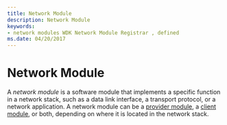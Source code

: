 ```yaml
---
title: Network Module
description: Network Module
keywords:
- network modules WDK Network Module Registrar , defined
ms.date: 04/20/2017
---
```


# Network Module


A *network module* is a software module that implements a specific function in a network stack, such as a data link interface, a transport protocol, or a network application. A network module can be a [provider module](provider-module.md), a [client module](client-module.md), or both, depending on where it is located in the network stack.

 

 






